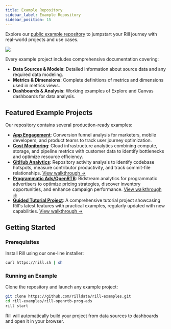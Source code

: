 ```yaml
---
title: Example Repository
sidebar_label: Example Repository
sidebar_position: 15
---
```


Explore our [public example repository](https://github.com/rilldata/rill-examples/) to jumpstart your Rill journey with real-world projects and use cases.

<img src = '/img/tutorials/rill_basics/new-rill-project.png' class='rounded-gif' />
<br />

Every example project includes comprehensive documentation covering:

- **Data Sources & Models**: Detailed information about source data and any required data modeling.
- **Metrics & Dimensions**: Complete definitions of metrics and dimensions used in metrics views.
- **Dashboards & Analysis**: Working examples of Explore and Canvas dashboards for data analysis.

## Featured Example Projects

Our repository contains several production-ready examples:

- **[App Engagement](https://github.com/rilldata/rill-examples/tree/main/rill-app-engagement)**: Conversion funnel analysis for marketers, mobile developers, and product teams to track user journey optimization.
- **[Cost Monitoring](https://github.com/rilldata/rill-examples/tree/main/rill-cost-monitoring)**: Cloud infrastructure analytics combining compute, storage, and pipeline metrics with customer data to identify bottlenecks and optimize resource efficiency.
- **[GitHub Analytics](https://github.com/rilldata/rill-examples/tree/main/rill-github-analytics)**: Repository activity analysis to identify codebase hotspots, measure contributor productivity, and track commit-file relationships. [View walkthrough →](/guides/github-analytics)
- **[Programmatic Ads/OpenRTB](https://github.com/rilldata/rill-examples/tree/main/rill-openrtb-prog-ads)**: Bidstream analytics for programmatic advertisers to optimize pricing strategies, discover inventory opportunities, and enhance campaign performance. [View walkthrough →](/guides/openrtb-analytics)
- **[Guided Tutorial Project](https://github.com/rilldata/rill-examples/tree/main/my-rill-tutorial)**: A comprehensive tutorial project showcasing Rill's latest features with practical examples, regularly updated with new capabilities. [View walkthrough →](/guides/tutorial/rill-basics/launch)

## Getting Started

### Prerequisites

Install Rill using our one-line installer:

```bash
curl https://rill.sh | sh
```

### Running an Example

Clone the repository and launch any example project:

```bash
git clone https://github.com/rilldata/rill-examples.git
cd rill-examples/rill-openrtb-prog-ads
rill start
```

Rill will automatically build your project from data sources to dashboards and open it in your browser.

